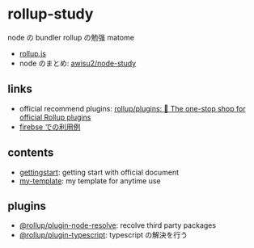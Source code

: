 # rollup-study

node の bundler rollup の勉强 matome

- [rollup\.js](https://rollupjs.org/guide/en/)
- node のまとめ: [awisu2/node\-study](https://github.com/awisu2/node-study)

## links

- official recommend plugins: [rollup/plugins: 🍣 The one\-stop shop for official Rollup plugins](https://github.com/rollup/plugins)
- [firebse での利用例](https://firebase.google.com/docs/web/module-bundling#using_firebase_with_rollup)

## contents

- [gettingstart](./gettingstart/): getting start with official document
- [my-template](./my-template/): my template for anytime use

## plugins

- [@rollup/plugin-node-resolve](https://github.com/rollup/plugins/tree/master/packages/node-resolve/#readme): recolve third party packages
- [@rollup/plugin-typescript](https://github.com/rollup/plugins/tree/master/packages/typescript/#readme): typescript の解決を行う
